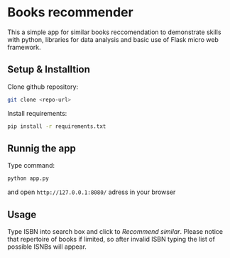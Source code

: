 # Books recommender

This a simple app for similar books reccomendation to demonstrate skills with python, libraries for data analysis and basic use of Flask micro web framework.

## Setup & Installtion

Clone github repository:

```bash
git clone <repo-url>
```

Install requirements:

```bash
pip install -r requirements.txt
```

## Runnig the app

Type command:
 
```bash
python app.py
```

and open `http://127.0.0.1:8080/` adress in your browser

## Usage

Type ISBN into search box and click to *Recommend similar*. Please notice that repertoire of books if limited, so after invalid ISBN typing the list of possible ISNBs will appear.

